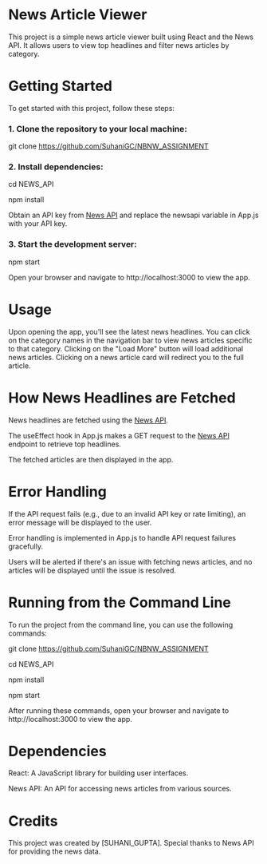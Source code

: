 # News Article Viewer

This project is a simple news article viewer built using React and the News API. It allows users to view top headlines and filter news articles by category.

# Getting Started

To get started with this project, follow these steps:

### 1. Clone the repository to your local machine:

git clone <https://github.com/SuhaniGC/NBNW_ASSIGNMENT>

### 2. Install dependencies:

cd NEWS_API

npm install

Obtain an API key from [News API](https://newsapi.org/docs/endpoints/top-headlines) and replace the newsapi variable in App.js with your API key.

### 3. Start the development server:

npm start

Open your browser and navigate to http://localhost:3000 to view the app.

# Usage

Upon opening the app, you'll see the latest news headlines.
You can click on the category names in the navigation bar to view news articles specific to that category.
Clicking on the "Load More" button will load additional news articles.
Clicking on a news article card will redirect you to the full article.

# How News Headlines are Fetched

News headlines are fetched using the [News API](https://newsapi.org/docs/endpoints/top-headlines).

The useEffect hook in App.js makes a GET request to the [News API](https://newsapi.org/docs/endpoints/top-headlines) endpoint to retrieve top headlines.

The fetched articles are then displayed in the app.

# Error Handling

If the API request fails (e.g., due to an invalid API key or rate limiting), an error message will be displayed to the user.

Error handling is implemented in App.js to handle API request failures gracefully.

Users will be alerted if there's an issue with fetching news articles, and no articles will be displayed until the issue is resolved.

# Running from the Command Line

To run the project from the command line, you can use the following commands:

git clone <https://github.com/SuhaniGC/NBNW_ASSIGNMENT>

cd NEWS_API

npm install

npm start

After running these commands, open your browser and navigate to http://localhost:3000 to view the app.

# Dependencies

React: A JavaScript library for building user interfaces.

News API: An API for accessing news articles from various sources.

# Credits
This project was created by [SUHANI_GUPTA]. 
Special thanks to News API for providing the news data.
